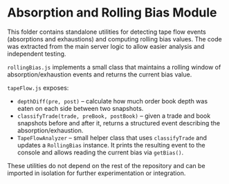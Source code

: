 # Absorption and Rolling Bias Module

This folder contains standalone utilities for detecting tape flow events
(absorptions and exhaustions) and computing rolling bias values.
The code was extracted from the main server logic to allow easier
analysis and independent testing.

`rollingBias.js` implements a small class that maintains a rolling window
of absorption/exhaustion events and returns the current bias value.

`tapeFlow.js` exposes:

- `depthDiff(pre, post)` – calculate how much order book depth was eaten on
  each side between two snapshots.
- `classifyTrade(trade, preBook, postBook)` – given a trade and book
  snapshots before and after it, returns a structured event describing the
  absorption/exhaustion.
- `TapeFlowAnalyzer` – small helper class that uses `classifyTrade` and
  updates a `RollingBias` instance. It prints the resulting event to the
  console and allows reading the current bias via `getBias()`.

These utilities do not depend on the rest of the repository and can be
imported in isolation for further experimentation or integration.
